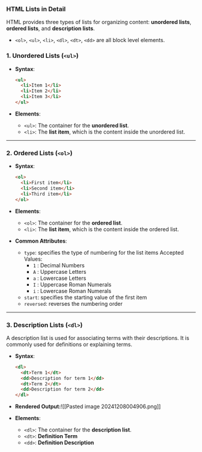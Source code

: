 ### **HTML Lists in Detail**

HTML provides three types of lists for organizing content: **unordered lists**, **ordered lists**, and **description lists**.

- `<ol>`, `<ul>`, `<li>`, `<dl>`, `<dt>`, `<dd>` are all block level elements.

### 1. Unordered Lists (`<ul>`)

- **Syntax**:
    ```html
    <ul>
      <li>Item 1</li>
      <li>Item 2</li>
      <li>Item 3</li>
    </ul>
    ```
    
- **Elements**:
    - `<ul>`: The container for the **unordered list**.
    - `<li>`: The **list item**, which is the content inside the unordered list.
    
***
### 2. Ordered Lists (`<ol>`)

- **Syntax**:
    ```html
    <ol>
      <li>First item</li>
      <li>Second item</li>
      <li>Third item</li>
    </ol>
    ```
    
- **Elements**:
    - `<ol>`: The container for the **ordered list**.
    - `<li>`: The **list item**, which is the content inside the ordered list.
- **Common Attributes**:
	- `type`: specifies the type of numbering for the list items
	  Accepted Values:
		- `1` : Decimal Numbers
		- `A` : Uppercase Letters
		- `a` : Lowercase Letters
		- `I` : Uppercase Roman Numerals
		- `i` : Lowercase Roman Numerals
	- `start`: specifies the starting value of the first item
	- `reversed`: reverses the numbering order

---

### 3. Description Lists (`<dl>`)
A description list is used for associating terms with their descriptions. It is commonly used for definitions or explaining terms.

- **Syntax**:
    ```html
    <dl>
      <dt>Term 1</dt>
      <dd>Description for term 1</dd>
      <dt>Term 2</dt>
      <dd>Description for term 2</dd>
    </dl>
    ```

- **Rendered Output:**![[Pasted image 20241208004906.png]]
- **Elements**:
    - `<dl>`: The container for the **description list**.
    - `<dt>`: **Definition Term**
    - `<dd>`: **Definition Description**
